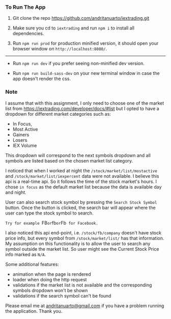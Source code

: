### To Run The App

1. Git clone the repo https://github.com/andritanuarto/iextrading.git

2. Make sure you cd to `iextrading` and run `npm i` to install all dependencies.

3. Run ```npm run prod``` for production minified version, it should open your browser window on `http://localhost:8080/`.

-----------------------------------------------------------------------

- Run ```npm run dev``` if you prefer seeing non-minified dev version.

- Run ```npm run build-sass-dev``` on your new terminal window in case the app doesn't render the css.


### Note

I assume that with this assignment, I only need to choose one of the market list from https://iextrading.com/developer/docs/#list
but I opted to have a dropdown for different market categories such as:
  - In Focus,
  - Most Active
  - Gainers
  - Losers
  - IEX Volume

This dropdown will correspond to the next symbols dropdown and all symbols are listed based on the chosen market list category.

I noticed that when I worked at night the `/stock/market/list/mostactive` and `/stock/market/list/iexpercent` data were not available. I believe this api is a real-time api. So it follows the time of the stock market's hours. I chose `in focus` as the default market list because the data is available day and night.

User can also search stock symbol by pressing the `Search Stock Symbol` button. Once the button is clicked, the search bar will appear where the user can type the stock symbol to search.

`Try for example `FB` or `fb` or `Fb` for Facebook.`

I also noticed this api end-point, i.e. `/stock/fb/company` doesn't have stock price info, but every symbol from `/stock/market/list/` has that information. My assumption on this functionality is to allow the user to search any symbol outside the market list. So user might see the Current Stock Price info marked as `N/A`.

Some additional features:
  - animation when the page is rendered
  - loader when doing the http request
  - validations if the market list is not available and the corresponding symbols dropdown won't be shown
  - validations if the search symbol can't be found

Please email me at andritanuarto@gmail.com if you have a problem running the application. Thank you.